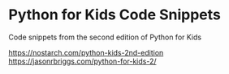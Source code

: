 # Python for Kids Code Snippets
Code snippets from the second edition of Python for Kids

https://nostarch.com/python-kids-2nd-edition
https://jasonrbriggs.com/python-for-kids-2/
